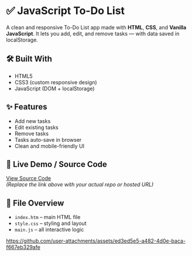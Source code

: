 # ✅ JavaScript To-Do List

A clean and responsive To-Do List app made with **HTML**, **CSS**, and **Vanilla JavaScript**. It lets you add, edit, and remove tasks — with data saved in localStorage.

## 🛠️ Built With
- HTML5
- CSS3 (custom responsive design)
- JavaScript (DOM + localStorage)

## ✨ Features
- Add new tasks
- Edit existing tasks
- Remove tasks
- Tasks auto-save in browser
- Clean and mobile-friendly UI

## 🔗 Live Demo / Source Code
[View Source Code](https://github.com/13-Bhupendra/Javascript-dynamic-demos/tree/main/todoList%20Application)  
*(Replace the link above with your actual repo or hosted URL)*

## 📂 File Overview
- `index.htm` – main HTML file  
- `style.css` – styling and layout  
- `main.js` – all interactive logic
 

https://github.com/user-attachments/assets/ed3ed5e5-a482-4d0e-baca-f667eb329afe



<br>
